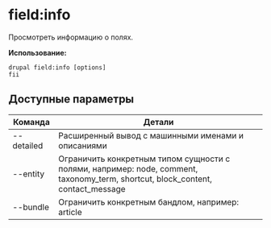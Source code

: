 # field:info
Просмотреть информацию о полях.

**Использование:**
```
drupal field:info [options]
fii
```

## Доступные параметры
Команда | Детали
-------|-------------
--detailed | Расширенный вывод с машинными именами и описаниями
--entity | Ограничить конкретным типом сущности с полями, например: node, comment, taxonomy_term, shortcut, block_content, contact_message
--bundle | Ограничить конкретным бандлом, например: article
